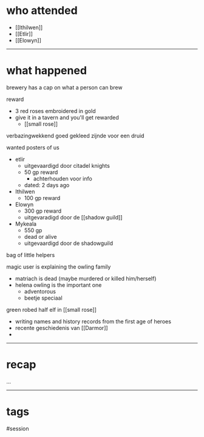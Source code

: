 # who attended

- [[Ithilwen]]
- [[Etlir]]
- [[Elowyn]]

---
# what happened

brewery has a cap on what a person can brew

reward
- 3 red roses embroidered in gold
- give it in a tavern and you'll get rewarded
	-  [[small rose]]

verbazingwekkend goed gekleed zijnde voor een druid

wanted posters of us
- etlir
	- uitgevaardigd door citadel knights
	- 50 gp reward 
		- achterhouden voor info
	- dated: 2 days ago
- Ithilwen
	- 100 gp reward
- Elowyn
	- 300 gp reward
	- uitgevaradigd door de [[shadow guild]]
- Mykeala
	- 550 gp
	- dead or alive
	- uitgevaardigd door de shadowguild

bag of little helpers

magic user is explaining the owling family
- matriach is dead (maybe murdered or killed him/herself)
- helena owling is the important one
	- adventorous
	- beetje speciaal

green robed half elf in [[small rose]]
- writing names and history records from the first age of heroes 
- recente geschiedenis van [[Darmor]]
- 

---
# recap

...

---
# tags

#session